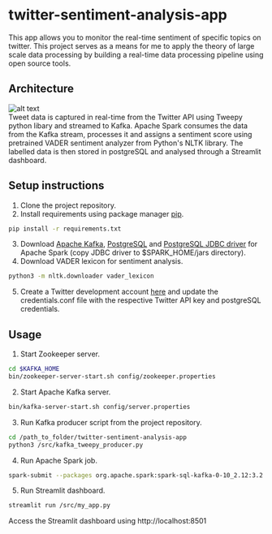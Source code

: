 # twitter-sentiment-analysis-app
This app allows you to monitor the real-time sentiment of specific topics on twitter. This project serves as a means for me to apply the theory of large scale data processing by building a real-time data processing pipeline using open source tools. 

## Architecture
![alt text](https://github.com/YongKuok/twitter-v2/blob/main/src/workflow.png) <br />
Tweet data is captured in real-time from the Twitter API using Tweepy python libary and streamed to Kafka. Apache Spark consumes the data from the Kafka stream, processes it and assigns a sentiment score using pretrained VADER sentiment analyzer from Python's NLTK library. The labelled data is then stored in postgreSQL and analysed through a Streamlit dashboard. 

## Setup instructions
1. Clone the project repository.
2. Install requirements using package manager [pip](https://pip.pypa.io/en/stable/).
```bash
pip install -r requirements.txt
```
3. Download [Apache Kafka](https://www.apache.org/dyn/closer.cgi?path=/kafka/3.2.0/kafka_2.13-3.2.0.tgz), [PostgreSQL](https://www.postgresql.org/download/linux/ubuntu/) and [PostgreSQL JDBC driver](https://jdbc.postgresql.org/download.html) for Apache Spark (copy JDBC driver to $SPARK_HOME/jars directory).
4. Download VADER lexicon for sentiment analysis.
```bash
python3 -m nltk.downloader vader_lexicon
```
5. Create a Twitter development account [here](https://developer.twitter.com/en/apply-for-access) and update the credentials.conf file with the respective Twitter API key and postgreSQL credentials.

## Usage
1. Start Zookeeper server. 
```bash
cd $KAFKA_HOME
bin/zookeeper-server-start.sh config/zookeeper.properties
```
2. Start Apache Kafka server.
```bash
bin/kafka-server-start.sh config/server.properties
```
3. Run Kafka producer script from the project repository.
```bash
cd /path_to_folder/twitter-sentiment-analysis-app
python3 /src/kafka_tweepy_producer.py
```
4. Run Apache Spark job.
```bash
spark-submit --packages org.apache.spark:spark-sql-kafka-0-10_2.12:3.2.1 /src/spark_processor.py
```
5. Run Streamlit dashboard.
```bash
streamlit run /src/my_app.py
```
Access the Streamlit dashboard using http://localhost:8501
